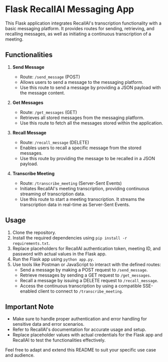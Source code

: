 # Flask RecallAI Messaging App

This Flask application integrates RecallAI's transcription functionality with a basic messaging platform. It provides routes for sending, retrieving, and recalling messages, as well as initiating a continuous transcription of a meeting.

## Functionalities

1. **Send Message**
   - Route: `/send_message` (POST)
   - Allows users to send a message to the messaging platform.
   - Use this route to send a message by providing a JSON payload with the message content.

2. **Get Messages**
   - Route: `/get_messages` (GET)
   - Retrieves all stored messages from the messaging platform.
   - Use this route to fetch all the messages stored within the application.

3. **Recall Message**
   - Route: `/recall_message` (DELETE)
   - Enables users to recall a specific message from the stored messages.
   - Use this route by providing the message to be recalled in a JSON payload.

4. **Transcribe Meeting**
   - Route: `/transcribe_meeting` (Server-Sent Events)
   - Initiates RecallAI's meeting transcription, providing continuous streaming of transcription data.
   - Use this route to start a meeting transcription. It streams the transcription data in real-time as Server-Sent Events.

## Usage

1. Clone the repository.
2. Install the required dependencies using `pip install -r requirements.txt`.
3. Replace placeholders for RecallAI authentication token, meeting ID, and password with actual values in the Flask app.
4. Run the Flask app using `python app.py`.
5. Use tools like Postman or JavaScript to interact with the defined routes:
   - Send a message by making a POST request to `/send_message`.
   - Retrieve messages by sending a GET request to `/get_messages`.
   - Recall a message by issuing a DELETE request to `/recall_message`.
   - Access the continuous transcription by using a compatible SSE-enabled client to connect to `/transcribe_meeting`.

## Important Note

- Make sure to handle proper authentication and error handling for sensitive data and error scenarios.
- Refer to RecallAI's documentation for accurate usage and setup.
- Replace placeholder values with actual credentials for the Flask app and RecallAI to test the functionalities effectively.

Feel free to adapt and extend this README to suit your specific use case and audience.
